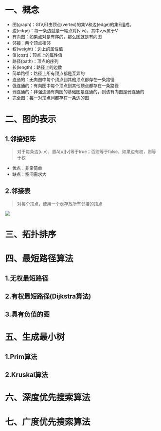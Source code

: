 # 一、概念
+ 图(graph)：G(V,E)由顶点(vertex)的集V和边(edge)的集E组成。
+ 边(edge)：每一条边就是一幅点对(v,w)，其中v,w属于V
+ 有向图：如果点对是有序的，那么图就是有向图
+ 邻接：两个顶点相邻
+ 权(weight)：边上的属性值
+ 值(cost)：顶点上的属性值
+ 路径(path)：顶点的序列
+ 长(length)：路径上的边数
+ 简单路径：路径上所有顶点都是互异的
+ 连通的：无向图中每个顶点到其他顶点都存在一条路径
+ 强连通的：有向图中每个顶点到其他顶点都存在一条路径
+ 弱连通的：非强连通有向图的基础图是连通的，则该有向图是弱连通的
+ 完全图：每一对顶点间都存在一条边的图
# 二、图的表示
## 1.邻接矩阵
>对于每条边(u,v)，置A[u][v]等于true；否则等于false。如果边有权，则等于权
+ 优点：非常简单
+ 缺点：空间需求大
## 2.邻接表
>对每个顶点，使用一个表存放所有邻接的顶点

![](https://images2015.cnblogs.com/blog/1005320/201611/1005320-20161115153921029-1972544191.png)
# 三、拓扑排序
# 四、最短路径算法
## 1.无权最短路径
## 2.有权最短路径(Dijkstra算法)
## 3.具有负值的图
# 五、生成最小树
## 1.Prim算法
## 2.Kruskal算法
# 六、深度优先搜索算法
# 七、广度优先搜索算法
